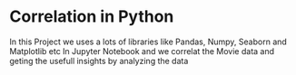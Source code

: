 # Correlation in Python 
In this Project we uses a lots of libraries like Pandas, Numpy, Seaborn and Matplotlib etc
In Jupyter Notebook and we correlat the Movie data and geting the  usefull insights by analyzing the data
